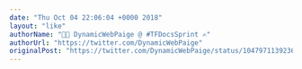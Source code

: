 ```yaml
---
date: "Thu Oct 04 22:06:04 +0000 2018"
layout: "like"
authorName: "👩‍💻 DynamicWebPaige @ #TFDocsSprint ✍️"
authorUrl: "https://twitter.com/DynamicWebPaige"
originalPost: "https://twitter.com/DynamicWebPaige/status/1047971139236970496"
---
```

